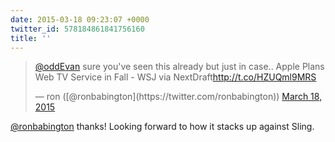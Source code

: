 ```yaml
---
date: 2015-03-18 09:23:07 +0000
twitter_id: 578184861841756160
title: ''
---
```


<blockquote class="twitter-tweet"><p lang="en" dir="ltr"><a href="https://twitter.com/oddEvan?ref_src=twsrc%5Etfw">@oddEvan</a> sure you&#39;ve seen this already but just in case.. Apple Plans Web TV Service in Fall - WSJ via NextDraft<a href="http://t.co/HZUQml9MRS">http://t.co/HZUQml9MRS</a></p>&mdash; ron ([@ronbabington](https://twitter.com/ronbabington)) <a href="https://twitter.com/ronbabington/status/578184698393944064?ref_src=twsrc%5Etfw">March 18, 2015</a></blockquote>
<script async src="https://platform.twitter.com/widgets.js" charset="utf-8"></script>

[@ronbabington](https://twitter.com/ronbabington) thanks! Looking forward to how it stacks up against Sling.
